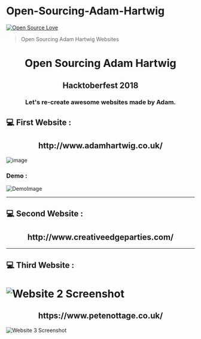 # Open-Sourcing-Adam-Hartwig


[![Open Source Love](https://badges.frapsoft.com/os/v2/open-source.svg?v=103)](https://github.com/ellerbrock/open-source-badges/)

> Open Sourcing Adam Hartwig Websites

<h1 align="center"> Open Sourcing Adam Hartwig </h1>

<h2 align="center"> Hacktoberfest 2018 </h2>

<h3 align="center">Let's re-create awesome websites made by Adam.</h3>

## 💻 First Website : 

<h2 align="center">http://www.adamhartwig.co.uk/</h2>

![image](https://user-images.githubusercontent.com/5800726/46262842-cc301d80-c524-11e8-896a-b53c94f3339d.png)

### Demo : 

![DemoImage](https://media.giphy.com/media/57Uyah4xlikV152exA/giphy.gif)

----------

## 💻 Second Website : 

<h2 align="center">http://www.creativeedgeparties.com/</h2>

----------

## 💻 Third Website : 

![Website 2 Screenshot](web2.png)
=======
<h2 align="center">https://www.petenottage.co.uk/</h2>

![Website 3 Screenshot](web3.png)
